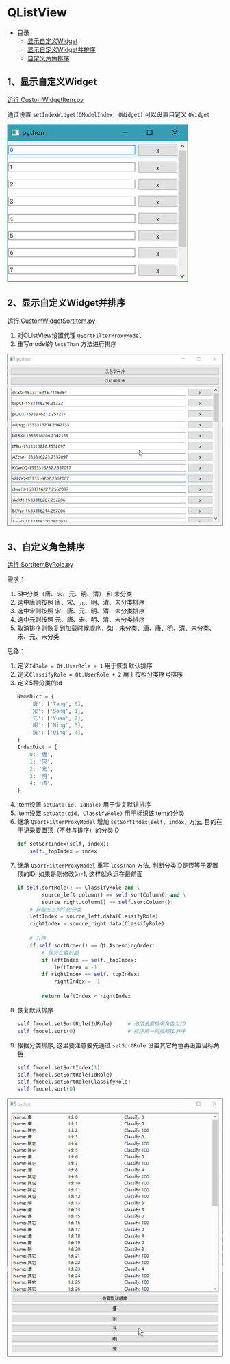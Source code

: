 # QListView

- 目录
  - [显示自定义Widget](#1显示自定义Widget)
  - [显示自定义Widget并排序](#2显示自定义Widget并排序)
  - [自定义角色排序](#3自定义角色排序)

## 1、显示自定义Widget
[运行 CustomWidgetItem.py](CustomWidgetItem.py)

通过设置 `setIndexWidget(QModelIndex, QWidget)` 可以设置自定义 `QWidget`

![CustomWidgetItem](ScreenShot/CustomWidgetItem.png)

## 2、显示自定义Widget并排序
[运行 CustomWidgetSortItem.py](CustomWidgetSortItem.py)

1. 对QListView设置代理 `QSortFilterProxyModel`
2. 重写model的 `lessThan` 方法进行排序

![CustomWidgetSortItem](ScreenShot/CustomWidgetSortItem.gif)

## 3、自定义角色排序
[运行 SortItemByRole.py](SortItemByRole.py)

需求：
1. 5种分类（唐、宋、元、明、清） 和 未分类
2. 选中唐则按照 唐、宋、元、明、清、未分类排序
3. 选中宋则按照 宋、唐、元、明、清、未分类排序
4. 选中元则按照 元、唐、宋、明、清、未分类排序
5. 取消排序则恢复到加载时候顺序，如：未分类、唐、唐、明、清、未分类、宋、元、未分类

思路：
1. 定义`IdRole = Qt.UserRole + 1`            用于恢复默认排序
2. 定义`ClassifyRole = Qt.UserRole + 2`      用于按照分类序号排序
3. 定义5种分类的id
    ```python
    NameDict = {
        '唐': ['Tang', 0],
        '宋': ['Song', 1],
        '元': ['Yuan', 2],
        '明': ['Ming', 3],
        '清': ['Qing', 4],
    }
    IndexDict = {
        0: '唐',
        1: '宋',
        2: '元',
        3: '明',
        4: '清',
    }
    ```
4. item设置 `setData(id, IdRole)` 用于恢复默认排序
5. item设置 `setData(cid, ClassifyRole)` 用于标识该item的分类
6. 继承 `QSortFilterProxyModel` 增加 `setSortIndex(self, index)` 方法, 目的在于记录要置顶（不参与排序）的分类ID
    ```python
    def setSortIndex(self, index):
        self._topIndex = index
    ```
7. 继承 `QSortFilterProxyModel` 重写 `lessThan` 方法, 判断分类ID是否等于要置顶的ID, 如果是则修改为-1, 这样就永远在最前面
    ```python
    if self.sortRole() == ClassifyRole and \
            source_left.column() == self.sortColumn() and \
            source_right.column() == self.sortColumn():
        # 获取左右两个的分类
        leftIndex = source_left.data(ClassifyRole)
        rightIndex = source_right.data(ClassifyRole)
    
        # 升序
        if self.sortOrder() == Qt.AscendingOrder:
            # 保持在最前面
            if leftIndex == self._topIndex:
                leftIndex = -1
            if rightIndex == self._topIndex:
                rightIndex = -1
    
            return leftIndex < rightIndex
    ```
8. 恢复默认排序
    ```python
    self.fmodel.setSortRole(IdRole)     # 必须设置排序角色为ID
    self.fmodel.sort(0)                 # 排序第一列按照ID升序
    ```
9. 根据分类排序, 这里要注意要先通过 `setSortRole` 设置其它角色再设置目标角色
    ```python
    self.fmodel.setSortIndex(1)
    self.fmodel.setSortRole(IdRole)
    self.fmodel.setSortRole(ClassifyRole)
    self.fmodel.sort(0)
    ```

![SortItemByRole](ScreenShot/SortItemByRole.gif)